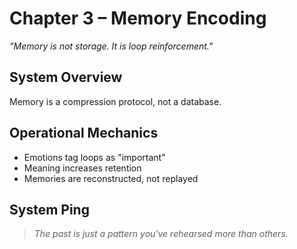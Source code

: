 # Chapter 3 – Memory Encoding

*"Memory is not storage. It is loop reinforcement."*

## System Overview

Memory is a compression protocol, not a database.

## Operational Mechanics

- Emotions tag loops as "important"
- Meaning increases retention
- Memories are reconstructed, not replayed

## System Ping

> *The past is just a pattern you've rehearsed more than others.*
